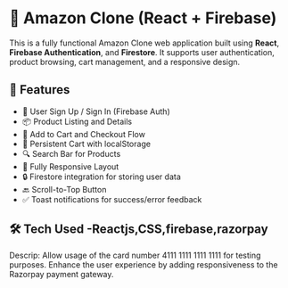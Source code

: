 # 🛒 Amazon Clone (React + Firebase)

This is a fully functional Amazon Clone web application built using **React**, **Firebase Authentication**, and **Firestore**. It supports user authentication, product browsing, cart management, and a responsive design.

## 🚀 Features

- 🔐 User Sign Up / Sign In (Firebase Auth)
- 📦 Product Listing and Details
- 🛒 Add to Cart and Checkout Flow
- 💾 Persistent Cart with localStorage
- 🔍 Search Bar for Products
- 🔄 Fully Responsive Layout
- 🔒 Firestore integration for storing user data
- 🔙 Scroll-to-Top Button
- ✅ Toast notifications for success/error feedback


## 🛠️ Tech Used -Reactjs,CSS,firebase,razorpay

Descrip:
Allow usage of the card number 4111 1111 1111 1111 for testing purposes.
Enhance the user experience by adding responsiveness to the Razorpay payment gateway.

